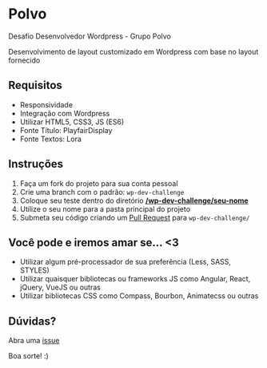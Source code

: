 # Polvo

Desafio Desenvolvedor Wordpress - Grupo Polvo

Desenvolvimento de layout customizado em Wordpress com base no layout fornecido

## Requisitos
- Responsividade
- Integração com Wordpress
- Utilizar HTML5, CSS3, JS (ES6)
- Fonte Título: PlayfairDisplay
- Fonte Textos: Lora

## Instruções

1. Faça um fork do projeto para sua conta pessoal
2. Crie uma branch com o padrão: `wp-dev-challenge`
3. Coloque seu teste dentro do diretório **[/wp-dev-challenge/seu-nome](https://github.com/aline-matos/polvo/tree/wp-dev-challenge)** 
4. Utilize o seu nome para a pasta principal do projeto
5. Submeta seu código criando um [Pull Request](https://github.com/aline-matos/polvo/compare/master...wp-dev-challenge) para `wp-dev-challenge/`

## Você pode e iremos amar se... <3

- Utilizar algum pré-processador de sua preferência (Less, SASS, STYLES)
- Utilizar quaisquer bibliotecas ou frameworks JS como Angular, React, jQuery, VueJS ou outras
- Utilizar bibliotecas CSS como Compass, Bourbon, Animatecss ou outras

## Dúvidas?

Abra uma [issue](https://github.com/aline-matos/polvo/issues/new)

Boa sorte! :)
